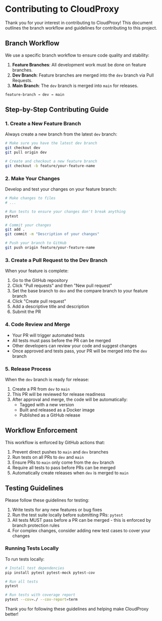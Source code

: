 # Contributing to CloudProxy

Thank you for your interest in contributing to CloudProxy! This document outlines the branch workflow and guidelines for contributing to this project.

## Branch Workflow

We use a specific branch workflow to ensure code quality and stability:

1. **Feature Branches**: All development work must be done on feature branches.
2. **Dev Branch**: Feature branches are merged into the `dev` branch via Pull Requests.
3. **Main Branch**: The `dev` branch is merged into `main` for releases.

```
feature-branch → dev → main
```

## Step-by-Step Contributing Guide

### 1. Create a New Feature Branch

Always create a new branch from the latest `dev` branch:

```bash
# Make sure you have the latest dev branch
git checkout dev
git pull origin dev

# Create and checkout a new feature branch
git checkout -b feature/your-feature-name
```

### 2. Make Your Changes

Develop and test your changes on your feature branch:

```bash
# Make changes to files
# ...

# Run tests to ensure your changes don't break anything
pytest

# Commit your changes
git add .
git commit -m "Description of your changes"

# Push your branch to GitHub
git push origin feature/your-feature-name
```

### 3. Create a Pull Request to the Dev Branch

When your feature is complete:

1. Go to the GitHub repository
2. Click "Pull requests" and then "New pull request"
3. Set the base branch to `dev` and the compare branch to your feature branch
4. Click "Create pull request"
5. Add a descriptive title and description
6. Submit the PR

### 4. Code Review and Merge

- Your PR will trigger automated tests
- All tests must pass before the PR can be merged
- Other developers can review your code and suggest changes
- Once approved and tests pass, your PR will be merged into the `dev` branch

### 5. Release Process

When the `dev` branch is ready for release:

1. Create a PR from `dev` to `main`
2. This PR will be reviewed for release readiness
3. After approval and merge, the code will be automatically:
   - Tagged with a new version
   - Built and released as a Docker image
   - Published as a GitHub release

## Workflow Enforcement

This workflow is enforced by GitHub actions that:

1. Prevent direct pushes to `main` and `dev` branches
2. Run tests on all PRs to `dev` and `main`
3. Ensure PRs to `main` only come from the `dev` branch
4. Require all tests to pass before PRs can be merged
5. Automatically create releases when `dev` is merged to `main`

## Testing Guidelines

Please follow these guidelines for testing:

1. Write tests for any new features or bug fixes
2. Run the test suite locally before submitting PRs: `pytest`
3. All tests MUST pass before a PR can be merged - this is enforced by branch protection rules
4. For complex changes, consider adding new test cases to cover your changes

### Running Tests Locally

To run tests locally:

```bash
# Install test dependencies
pip install pytest pytest-mock pytest-cov

# Run all tests
pytest

# Run tests with coverage report
pytest --cov=./ --cov-report=term
```

Thank you for following these guidelines and helping make CloudProxy better! 